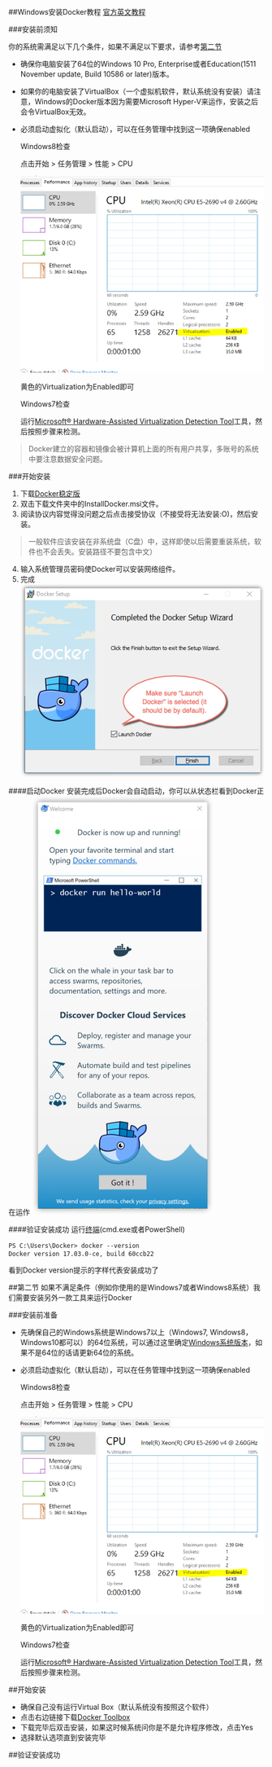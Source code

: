 ##Windows安装Docker教程
[官方英文教程](https://docs.docker.com/docker-for-windows/install/#download-docker-for-windows)

###安装前须知

你的系统需满足以下几个条件，如果不满足以下要求，请参考[第二节](#第二节)

- 确保你电脑安装了64位的Windows 10 Pro, Enterprise或者Education(1511 November update, Build 10586 or later)版本。

- 如果你的电脑安装了VirtualBox（一个虚拟机软件，默认系统没有安装）请注意，Windows的Docker版本因为需要Microsoft Hyper-V来运作，安装之后会令VirtualBox无效。

- 必须启动虚拟化（默认启动），可以在任务管理中找到这一项确保enabled

    Windows8检查

    点击开始 > 任务管理 > 性能 > CPU 

    ![windows-virtualization](https://raw.githubusercontent.com/EngineGirl/basic-tutorial/master/imgs/install_docker/Windows/win-virtualization-enabled.png)
    
    黄色的Virtualization为Enabled即可

    Windows7检查

    运行[Microsoft® Hardware-Assisted Virtualization Detection Tool](http://www.microsoft.com/en-us/download/details.aspx?id=592)工具，然后按照步骤来检测。

>Docker建立的容器和镜像会被计算机上面的所有用户共享，多账号的系统中要注意数据安全问题。

###开始安装

1. 下载[Docker稳定版](https://download.docker.com/win/stable/InstallDocker.msi)
2. 双击下载文件夹中的InstallDocker.msi文件。
3. 阅读协议内容觉得没问题之后点击接受协议（不接受将无法安装:O)，然后安装。

>一般软件应该安装在非系统盘（C盘）中，这样即使以后需要重装系统，软件也不会丢失。安装路径不要包含中文）

4. 输入系统管理员密码使Docker可以安装网络组件。
5. 完成
![windows-docker-install-finished](https://raw.githubusercontent.com/EngineGirl/basic-tutorial/master/imgs/install_docker/Windows/installer-finishes.png)

####启动Docker
安装完成后Docker会自动启动，你可以从状态栏看到Docker正在运作
![win-install-success-popup-cloud](https://raw.githubusercontent.com/EngineGirl/basic-tutorial/master/imgs/install_docker/Windows/win-install-success-popup-cloud.png)

####验证安装成功
运行[终端](#../基础知识/终端.md)(cmd.exe或者PowerShell)

    PS C:\Users\Docker> docker --version
    Docker version 17.03.0-ce, build 60ccb22

看到Docker version提示的字样代表安装成功了

##第二节
如果不满足条件（例如你使用的是Windows7或者Windows8系统）我们需要安装另外一款工具来运行Docker

###安装前准备
- 先确保自己的Windows系统是Windows7以上（Windows7, Windows8，Windows10都可以）的64位系统，可以通过这里确定[Windows系统版本](https://support.microsoft.com/zh-cn/help/827218/how-to-determine-whether-a-computer-is-running-a-32-bit-version-or-64-bit-version-of-the-windows-operating-system)，如果不是64位的话请更新64位的系统。

- 必须启动虚拟化（默认启动），可以在任务管理中找到这一项确保enabled

    Windows8检查

    点击开始 > 任务管理 > 性能 > CPU 

    ![windows-virtualization](https://raw.githubusercontent.com/EngineGirl/basic-tutorial/master/imgs/install_docker/Windows/win-virtualization-enabled.png)
    
    黄色的Virtualization为Enabled即可

    Windows7检查

    运行[Microsoft® Hardware-Assisted Virtualization Detection Tool](http://www.microsoft.com/en-us/download/details.aspx?id=592)工具，然后按照步骤来检测。


##开始安装

- 确保自己没有运行Virtual Box（默认系统没有按照这个软件）
- 点击右边链接下载[Docker Toolbox](https://download.docker.com/win/stable/DockerToolbox.exe)
- 下载完毕后双击安装，如果这时候系统问你是不是允许程序修改，点击Yes
- 选择默认选项直到安装完毕

##验证安装成功

